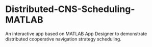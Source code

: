 # Distributed-CNS-Scheduling-MATLAB
An interactive app based on MATLAB App Designer to demonstrate distributed cooperative navigation strategy scheduling.
